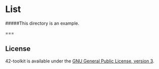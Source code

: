 List
=======


#####This directory is an example.


===
## License

42-toolkit is available under the [GNU General Public License, version 3](LICENSE).
